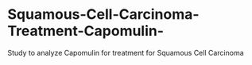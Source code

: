 # Squamous-Cell-Carcinoma-Treatment-Capomulin-
Study to analyze Capomulin for treatment for Squamous Cell Carcinoma 
